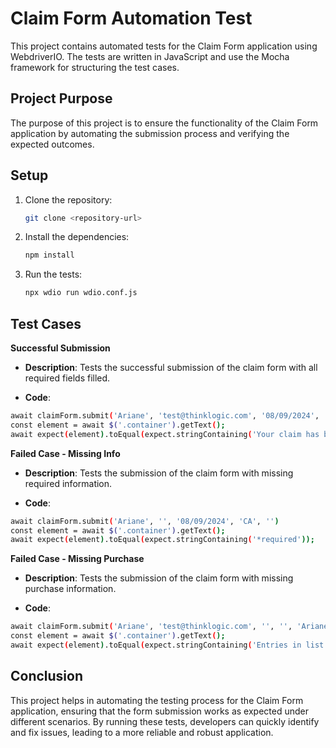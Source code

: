 # Claim Form Automation Test

This project contains automated tests for the Claim Form application using WebdriverIO. The tests are written in JavaScript and use the Mocha framework for structuring the test cases.

## Project Purpose

The purpose of this project is to ensure the functionality of the Claim Form application by automating the submission process and verifying the expected outcomes.

## Setup

1. Clone the repository:
    ```sh
    git clone <repository-url>
    ```
2. Install the dependencies:
    ```sh
    npm install
    ```
3. Run the tests:
    ```sh
    npx wdio run wdio.conf.js
    ```

## Test Cases

**Successful Submission**

- **Description**: Tests the successful submission of the claim form with all required fields filled.

- **Code**:
```sh
await claimForm.submit('Ariane', 'test@thinklogic.com', '08/09/2024', 'CA', 'Ariane Gomes')
const element = await $('.container').getText();
await expect(element).toEqual(expect.stringContaining('Your claim has been submitted.'));
```


**Failed Case - Missing Info**

- **Description**: Tests the submission of the claim form with missing required information.

- **Code**:
```sh
await claimForm.submit('Ariane', '', '08/09/2024', 'CA', '')
const element = await $('.container').getText();
await expect(element).toEqual(expect.stringContaining('*required'));
```


**Failed Case - Missing Purchase**

- **Description**: Tests the submission of the claim form with missing purchase information.

- **Code**:
```sh
await claimForm.submit('Ariane', 'test@thinklogic.com', '', '', 'Ariane Gomes')
const element = await $('.container').getText();
await expect(element).toEqual(expect.stringContaining('Entries in list must be between 1 and 20.'));
```


## Conclusion

This project helps in automating the testing process for the Claim Form application, ensuring that the form submission works as expected under different scenarios. By running these tests, developers can quickly identify and fix issues, leading to a more reliable and robust application.
